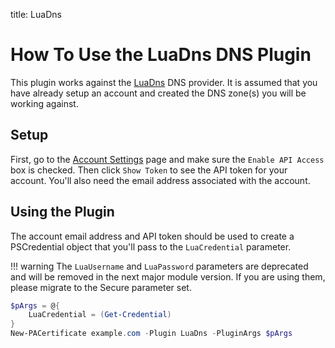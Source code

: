 title: LuaDns

# How To Use the LuaDns DNS Plugin

This plugin works against the [LuaDns](https://www.luadns.com/) DNS provider. It is assumed that you have already setup an account and created the DNS zone(s) you will be working against.

## Setup

First, go to the [Account Settings](https://api.luadns.com/settings) page and make sure the `Enable API Access` box is checked. Then click `Show Token` to see the API token for your account. You'll also need the email address associated with the account.

## Using the Plugin

The account email address and API token should be used to create a PSCredential object that you'll pass to the `LuaCredential` parameter.

!!! warning
    The `LuaUsername` and `LuaPassword` parameters are deprecated and will be removed in the next major module version. If you are using them, please migrate to the Secure parameter set.

```powershell
$pArgs = @{
    LuaCredential = (Get-Credential)
}
New-PACertificate example.com -Plugin LuaDns -PluginArgs $pArgs
```
